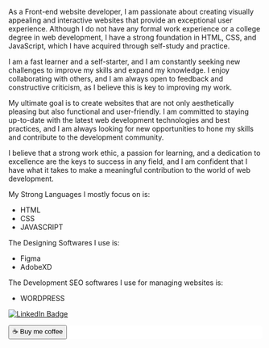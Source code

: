 
As a Front-end website developer, I am passionate about creating visually appealing and interactive websites that provide an exceptional user experience. Although I do not have any formal work experience or a college degree in web development, I have a strong foundation in HTML, CSS, and JavaScript, which I have acquired through self-study and practice.

I am a fast learner and a self-starter, and I am constantly seeking new challenges to improve my skills and expand my knowledge. I enjoy collaborating with others, and I am always open to feedback and constructive criticism, as I believe this is key to improving my work.

My ultimate goal is to create websites that are not only aesthetically pleasing but also functional and user-friendly. I am committed to staying up-to-date with the latest web development technologies and best practices, and I am always looking for new opportunities to hone my skills and contribute to the development community.

I believe that a strong work ethic, a passion for learning, and a dedication to excellence are the keys to success in any field, and I am confident that I have what it takes to make a meaningful contribution to the world of web development. <br>


My Strong Languages I mostly focus on is: 
- HTML
- CSS
- JAVASCRIPT

The Designing Softwares I use is: 
- Figma
- AdobeXD

The Development SEO softwares I use for managing websites is:
- WORDPRESS

<a href="https://www.linkedin.com/in/brian-kelley-profile/" target="_blank"><img src="https://img.shields.io/badge/LinkedIn-Profile-informational?style=flat&logo=linkedin&logoColor=white&color=0D76A8" alt="LinkedIn Badge"></a>


<div class="button" style="background-color:white; color:black; border-radius:6px;">
  <a href="#">
  <button > ☕ Buy me coffee</button>
    </a>
  </div>
